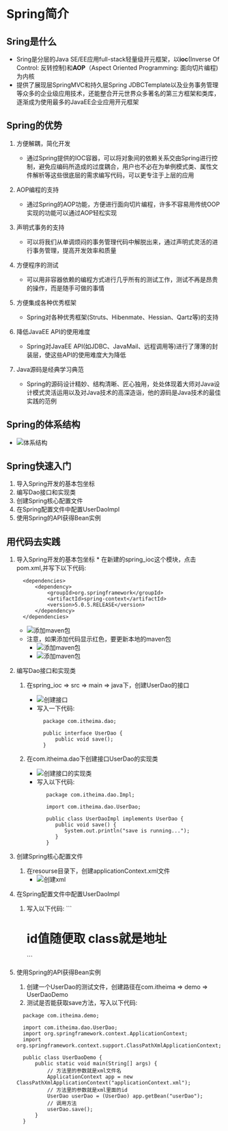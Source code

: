 <!--
 * @Author: your name
 * @Date: 2020-11-15 10:47:12
 * @LastEditTime: 2020-11-15 14:39:48
 * @LastEditors: Please set LastEditors
 * @Description: In User Settings Edit
 * @FilePath: \studyJava\Spring\day01\README.md
-->
# Spring简介
## Sring是什么
  * Sring是分层的Java SE/EE应用full-stack轻量级开元框架，以**ioc**(Inverse Of Control: 反转控制)和**AOP**（Aspect Oriented Programming: 面向切片编程)为内核
  * 提供了展现层SpringMVC和持久层Spring JDBCTemplate以及业务事务管理等众多的企业级应用技术，还能整合开元世界众多著名的第三方框架和类库，逐渐成为使用最多的JavaEE企业应用开元框架

## Spring的优势 
  1. 方便解耦，简化开发
     * 通过Spring提供的IOC容器，可以将对象间的依赖关系交由Spring进行控制，避免应编码所造成的过度耦合，用户也不必在为单例模式类、属性文件解析等这些很底层的需求编写代码，可以更专注于上层的应用
  
  2. AOP编程的支持
     * 通过Spring的AOP功能，方便进行面向切片编程，许多不容易用传统OOP实现的功能可以通过AOP轻松实现

  3. 声明式事务的支持
     * 可以将我们从单调烦闷的事务管理代码中解脱出来，通过声明式灵活的进行事务管理，提高开发效率和质量

  4. 方便程序的测试   
     * 可以用非容器依赖的编程方式进行几乎所有的测试工作，测试不再是昂贵的操作，而是随手可做的事情

  5. 方便集成各种优秀框架
     * Spring对各种优秀框架(Struts、Hibenmate、Hessian、Qartz等)的支持

  6. 降低JavaEE API的使用难度
     * Spring对JavaEE API(如JDBC、JavaMail、远程调用等)进行了薄薄的封装层，使这些API的使用难度大为降低

  7. Java源码是经典学习典范
     * Spring的源码设计精妙、结构清晰、匠心独用，处处体现着大师对Java设计模式灵活运用以及对Java技术的高深造诣，他的源码是Java技术的最佳实践的范例

## Spring的体系结构
  * ![体系结构](解释图/Spring的体系结构.jpg)

## Spring快速入门
  1. 导入Spring开发的基本包坐标
  2. 编写Dao接口和实现类
  3. 创建Spring核心配置文件
  4. 在Spring配置文件中配置UserDaoImpl
  5. 使用Spring的API获得Bean实例

## 用代码去实践
  1. 导入Spring开发的基本包坐标
    * 在新建的spring_ioc这个模块，点击pom.xml,并写下以下代码:
      ```
        <dependencies>
            <dependency>
                <groupId>org.springframework</groupId>
                <artifactId>spring-context</artifactId>
                <version>5.0.5.RELEASE</version>
            </dependency>
        </dependencies>
      ```

      * ![添加maven包](解释图/添加maven包.jpg)
      * 注意，如果添加代码显示红色，要更新本地的maven包
        * ![添加maven包](解释图/更新本地maven1.jpg)
        * ![添加maven包](解释图/更新本地maven2.jpg)

  2. 编写Dao接口和实现类
       1. 在spring_ioc => src => main => java下，创建UserDao的接口
            * ![创建接口](解释图/创建UserDao类.jpg)
            * 写入一下代码:
              ```
                package com.itheima.dao;

                public interface UserDao {
                    public void save();
                }
              ``` 
           
       2. 在com.itheima.dao下创建接口UserDao的实现类
            * ![创建接口的实现类](解释图/创建UserDao接口的实现类.jpg)
            * 写入以下代码:
               ```
                  package com.itheima.dao.Impl;

                  import com.itheima.dao.UserDao;

                  public class UserDaoImpl implements UserDao {
                     public void save() {
                        System.out.println("save is running...");
                     }
                  }
               ```

  3. 创建Spring核心配置文件
       1. 在resourse目录下，创建applicationContext.xml文件
            * ![创建xml](解释图/创建xml.jpg)

  4. 在Spring配置文件中配置UserDaoImpl
       1. 写入以下代码:
         ```
            # id值随便取 class就是地址

            <bean id="userDao" class="com.itheima.dao.Impl.UserDaoImpl"></bean>
         ``` 

  5. 使用Spring的API获得Bean实例
       1. 创建一个UserDao的测试文件，创建路径在com.itheima => demo => UserDaoDemo
       2. 测试是否能获取save方法，写入以下代码:
        ```
          package com.itheima.demo;

          import com.itheima.dao.UserDao;
          import org.springframework.context.ApplicationContext;
          import org.springframework.context.support.ClassPathXmlApplicationContext;

          public class UserDaoDemo {
              public static void main(String[] args) {
                  // 方法里的参数就是xml文件名
                  ApplicationContext app = new ClassPathXmlApplicationContext("applicationContext.xml");
                  // 方法里的参数就是xml里面的id
                  UserDao userDao = (UserDao) app.getBean("userDao");
                  // 调用方法
                  userDao.save();
              }
          }
        ``` 
